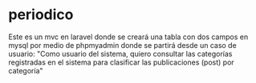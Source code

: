 # periodico
 Este es un mvc en laravel donde se creará una tabla con dos campos en mysql por medio de phpmyadmin donde se partirá desde un caso de usuario: "Como usuario del sistema, quiero consultar las categorías registradas en el sistema para clasificar las publicaciones (post) por categoría"
